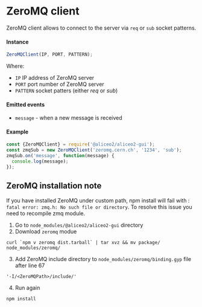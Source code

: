 # ZeroMQ client
ZeroMQ client allows to connect to the server via `req` or `sub` socket patterns.

#### Instance
```js
ZeroMQClient(IP, PORT, PATTERN);
```
Where:
 * `IP` IP address of ZeroMQ server
 * `PORT` port number of ZeroMQ server
 * `PATTERN` socket patters (either *req* or *sub*)

#### Emitted events
 * `message` - when a new message is received

#### Example
```js
const {ZeroMQClient} = require('@aliceo2/aliceo2-gui');
const zmqSub = new ZeroMQClient('zeromq.cern.ch', '1234', 'sub');
zmqSub.on('message', function(message) {
  console.log(message);
});
```

## ZeroMQ installation note
If you have installed ZeroMQ under custom path, npm install will fail with : `fatal error: zmq.h: No such file or directory`.
To resolve this issue you need to recompile zmq module.

1. Go to `node_modules/@aliceo2/aliceo2-gui` directory
2. Download `zeromq` modue
 ```
 curl `npm v zeromq dist.tarball` | tar xvz && mv package/ node_modules/zeromq/
 ```
3. Add ZeroMQ include directory to `node_modules/zeromq/binding.gyp` file after line 67
 ```
 '-I/<ZeroMQPath>/include/'
 ```
4. Run again 
 ```
 npm install
 ```
